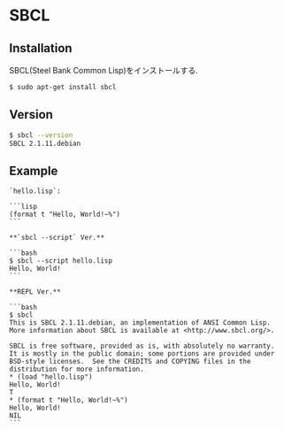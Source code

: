 # SBCL

## Installation

SBCL(Steel Bank Common Lisp)をインストールする.

```bash
$ sudo apt-get install sbcl
```

## Version

```bash
$ sbcl --version
SBCL 2.1.11.debian
```

## Example

````{tab} Code
`hello.lisp`:

```lisp
(format t "Hello, World!~%")
```
````

````{tab} Terminal
**`sbcl --script` Ver.**

```bash
$ sbcl --script hello.lisp
Hello, World!
```

**REPL Ver.**

```bash
$ sbcl
This is SBCL 2.1.11.debian, an implementation of ANSI Common Lisp.
More information about SBCL is available at <http://www.sbcl.org/>.

SBCL is free software, provided as is, with absolutely no warranty.
It is mostly in the public domain; some portions are provided under
BSD-style licenses.  See the CREDITS and COPYING files in the
distribution for more information.
* (load "hello.lisp")         
Hello, World!
T
* (format t "Hello, World!~%")
Hello, World!
NIL
```
````
